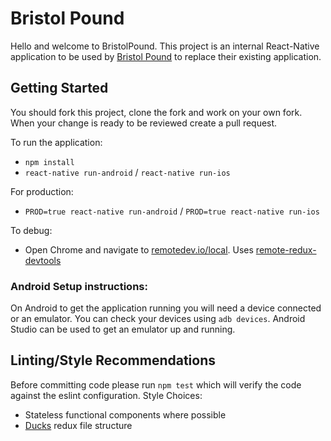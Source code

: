 # Bristol Pound
Hello and welcome to BristolPound. This project is an internal React-Native application to be used by [Bristol Pound](http://bristolpound.org/) to replace their existing application.

## Getting Started
You should fork this project, clone the fork and work on your own fork. When your change is ready to be reviewed create a pull request.

To run the application:
* `npm install`
* `react-native run-android` / `react-native run-ios`

For production:
* `PROD=true react-native run-android` / `PROD=true react-native run-ios`

To debug:
* Open Chrome and navigate to [remotedev.io/local](remotedev.io/local). Uses [remote-redux-devtools](https://github.com/zalmoxisus/remote-redux-devtools)

### Android Setup instructions:
On Android to get the application running you will need a device connected or an emulator. You can check your devices using `adb devices`. Android Studio can be used to get an emulator up and running.

## Linting/Style Recommendations
Before committing code please run `npm test` which will verify the code against the eslint configuration.
Style Choices:
* Stateless functional components where possible
* [Ducks](https://github.com/erikras/ducks-modular-redux) redux file structure
